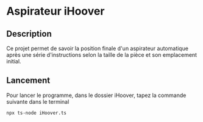 # Aspirateur iHoover

## Description

Ce projet permet de savoir la position finale d'un aspirateur automatique après une série d'instructions selon la taille de la pièce et son emplacement initial.

## Lancement

Pour lancer le programme, dans le dossier iHoover, tapez la commande suivante dans le terminal

```bash
npx ts-node iHoover.ts
```
